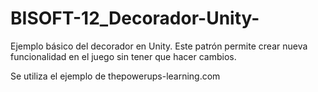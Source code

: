 # BISOFT-12_Decorador-Unity-
Ejemplo básico del decorador en Unity. Este patrón permite crear nueva funcionalidad en el juego sin tener que hacer cambios.

Se utiliza el ejemplo de thepowerups-learning.com

